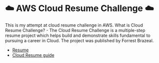 
# ☁️ AWS Cloud Resume Challenge ☁️

This is my attempt at cloud resume challenge in AWS. What is Cloud Resume Challenge? - The Cloud Resume Challenge is a multiple-step resume project which helps build and demonstrate skills fundamental to pursuing a career in Cloud. The project was published by Forrest Brazeal.

- [Resume](https://www.devopsbybryan.com) 
- [Cloud Resume guide ](https://cloudresumechallenge.dev/docs/the-challenge/aws/)
